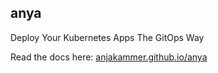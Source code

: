## anya

Deploy Your Kubernetes Apps The GitOps Way

 Read the docs here: [anjakammer.github.io/anya](https://anjakammer.github.io/anya/)
